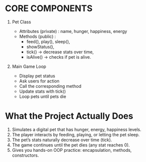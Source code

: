 # CORE COMPONENTS

1. Pet Class
    - Attributes (private) : name, hunger, happiness, energy
    - Methods (public) : 
        - feed(), play(), sleep(), 
        - showStatus(), 
        - tick() → decrease stats over time, 
        - isAlive() → checks if pet is alive.
    
2. Main Game Loop 
    - Display pet status
    - Ask users for action
    - Call the corresponding method
    - Update stats with tick()
    - Loop pets until pets die    


# What the Project Actually Does

1. Simulates a digital pet that has hunger, energy, happiness levels.
2. The player interacts by feeding, playing, or letting the pet sleep.
3. The pet’s stats naturally decrease over time (tick).
4. The game continues until the pet dies (any stat reaches 0).
5. Gives you hands-on OOP practice: encapsulation, methods, constructors.